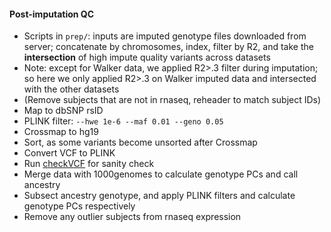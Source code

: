 #### Post-imputation QC
- Scripts in `prep/`: inputs are imputed genotype files downloaded from server; concatenate by chromosomes, index, filter by R2, and take the **intersection** of high impute quality variants across datasets
- Note: except for Walker data, we applied R2>.3 filter during imputation; so here we only applied R2>.3 on Walker imputed data and intersected with the other datasets
- (Remove subjects that are not in rnaseq, reheader to match subject IDs)
- Map to dbSNP rsID
- PLINK filter: `--hwe 1e-6 --maf 0.01 --geno 0.05`
- Crossmap to hg19
- Sort, as some variants become unsorted after Crossmap
- Convert VCF to PLINK
- Run [checkVCF](https://github.com/zhanxw/checkVCF) for sanity check
- Merge data with 1000genomes to calculate genotype PCs and call ancestry
- Subsect ancestry genotype, and apply PLINK filters and calculate genotype PCs respectively
- Remove any outlier subjects from rnaseq expression



